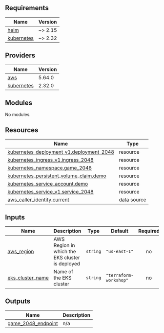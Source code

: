 <!-- BEGIN_TF_DOCS -->
## Requirements

| Name | Version |
|------|---------|
| <a name="requirement_helm"></a> [helm](#requirement\_helm) | ~> 2.15 |
| <a name="requirement_kubernetes"></a> [kubernetes](#requirement\_kubernetes) | ~> 2.32 |

## Providers

| Name | Version |
|------|---------|
| <a name="provider_aws"></a> [aws](#provider\_aws) | 5.64.0 |
| <a name="provider_kubernetes"></a> [kubernetes](#provider\_kubernetes) | 2.32.0 |

## Modules

No modules.

## Resources

| Name | Type |
|------|------|
| [kubernetes_deployment_v1.deployment_2048](https://registry.terraform.io/providers/hashicorp/kubernetes/latest/docs/resources/deployment_v1) | resource |
| [kubernetes_ingress_v1.ingress_2048](https://registry.terraform.io/providers/hashicorp/kubernetes/latest/docs/resources/ingress_v1) | resource |
| [kubernetes_namespace.game_2048](https://registry.terraform.io/providers/hashicorp/kubernetes/latest/docs/resources/namespace) | resource |
| [kubernetes_persistent_volume_claim.demo](https://registry.terraform.io/providers/hashicorp/kubernetes/latest/docs/resources/persistent_volume_claim) | resource |
| [kubernetes_service_account.demo](https://registry.terraform.io/providers/hashicorp/kubernetes/latest/docs/resources/service_account) | resource |
| [kubernetes_service_v1.service_2048](https://registry.terraform.io/providers/hashicorp/kubernetes/latest/docs/resources/service_v1) | resource |
| [aws_caller_identity.current](https://registry.terraform.io/providers/hashicorp/aws/latest/docs/data-sources/caller_identity) | data source |

## Inputs

| Name | Description | Type | Default | Required |
|------|-------------|------|---------|:--------:|
| <a name="input_aws_region"></a> [aws\_region](#input\_aws\_region) | AWS Region in which the EKS cluster is deployed | `string` | `"us-east-1"` | no |
| <a name="input_eks_cluster_name"></a> [eks\_cluster\_name](#input\_eks\_cluster\_name) | Name of the EKS cluster | `string` | `"terraform-workshop"` | no |

## Outputs

| Name | Description |
|------|-------------|
| <a name="output_game_2048_endpoint"></a> [game\_2048\_endpoint](#output\_game\_2048\_endpoint) | n/a |
<!-- END_TF_DOCS -->
